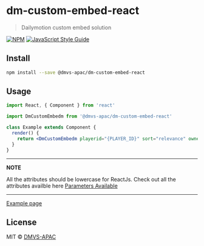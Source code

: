 # dm-custom-embed-react

> Dailymotion custom embed solution

[![NPM](https://img.shields.io/npm/v/dm-custom-embed-react.svg)](https://www.npmjs.com/package/dm-custom-embed-react) [![JavaScript Style Guide](https://img.shields.io/badge/code_style-standard-brightgreen.svg)](https://standardjs.com)

## Install

```bash
npm install --save @dmvs-apac/dm-custom-embed-react
```

## Usage

```jsx
import React, { Component } from 'react'

import DmCustomEmbedm from '@dmvs-apac/dm-custom-embed-react'

class Example extends Component {
  render() {
    return <DmCustomEmbedm playerid="{PLAYER_ID}" sort="relevance" owners="{YOUR_CHANNEL_NAME}" /> />
  }
}
```
---
**NOTE**

All the attributes should be lowercase for ReactJs. Check out all the attributes availble here [Parameters Available](https://dmvs-apac.github.io/custom-embed-v2/#parameters-available)

---

[Example page](https://dmvs-apac.github.io/dm-custom-embed-react/)

## License

MIT © [DMVS-APAC](https://github.com/DMVS-APAC)


